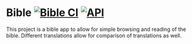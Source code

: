 # Bible [![Bible CI](https://github.com/barnhill/Bible/actions/workflows/android.yml/badge.svg)](https://github.com/barnhill/Bible/actions/workflows/android.yml) [![API](https://img.shields.io/badge/API-21%2B-brightgreen.svg?style=flat)](https://android-arsenal.com/api?level=21)
This project is a bible app to allow for simple browsing and reading of the bible.  Different translations allow for comparison of translations as well.
